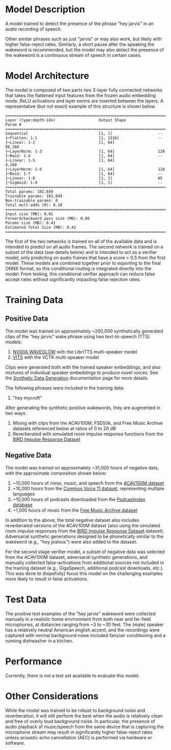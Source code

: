 # Model Description

A model trained to detect the presence of the phrase "hey jarvis" in an audio recording of speech.

Other similar phrases such as just "jarvis" or may also work, but likely with higher false-reject rates. Similarly, a short pause after the speaking the wakeword is recommended, but the model may also detect the presence of the wakeword is a continuous stream of speech in certain cases.

# Model Architecture

The model is composed of two parts two 3-layer fully connected networks that takes the flattened input features from the frozen audio embedding mode. ReLU activations and layer norms are inserted between the layers. A representative (but not exact) example of this structure is shown below.

```
==========================================================================================
Layer (type:depth-idx)                   Output Shape              Param #
==========================================================================================
Sequential                               [1, 1]                    --
├─Flatten: 1-1                           [1, 1536]                 --
├─Linear: 1-2                            [1, 64]                   98,368
├─LayerNorm: 1-3                         [1, 64]                   128
├─ReLU: 1-4                              [1, 64]                   --
├─Linear: 1-5                            [1, 64]                   4,160
├─LayerNorm: 1-6                         [1, 64]                   128
├─ReLU: 1-7                              [1, 64]                   --
├─Linear: 1-8                            [1, 1]                    65
├─Sigmoid: 1-9                           [1, 1]                    --
==========================================================================================
Total params: 102,849
Trainable params: 102,849
Non-trainable params: 0
Total mult-adds (M): 0.10
==========================================================================================
Input size (MB): 0.01
Forward/backward pass size (MB): 0.00
Params size (MB): 0.41
Estimated Total Size (MB): 0.42
==========================================================================================
```

The first of the two networks is trained on all of the available data and is intended to predict on all audio frames. The second network is trained on a subset of the data (see details below) and is intended to act as a verifier model, only predicting on audio frames that have a score > 0.5 from the first model. These models are combined together prior to exporting to the final ONNX format, so this conditional routing is integrated directly into the model. From testing, this conditional verifier approach can reduce false accept rates without significantly impacting false rejection rates.

# Training Data

## Positive Data

The model was trained on approximately ~200,000 synthetically generated clips of the "hey jarvis" wake phrase using two text-to-speech (TTS) models:

1) [NVIDIA WAVEGLOW](https://github.com/NVIDIA/waveglow) with the LibriTTS multi-speaker model
2) [VITS](https://github.com/jaywalnut310/vits) with the VCTK multi-speaker model

Clips were generated both with the trained speaker embeddings, and also mixtures of individual speaker embeddings to produce novel voices. See the [Synthetic Data Generation](../synthetic_data_generation.md) documentation page for more details.

The following phrases were included in the training data:

1) "hey mycroft"

After generating the synthetic positive wakewords, they are augmented in two ways:

1) Mixing with clips from the ACAV100M, FSD50k, and Free Music Archive datasets referenced below at ratios of 0 to 20 dB
2) Reverberated with simulated room impulse response functions from the [BIRD Impulse Response Dataset](https://github.com/FrancoisGrondin/BIRD)

## Negative Data

The model was trained on approximately ~31,000 hours of negative data, with the approximate composition shown below:

1) ~10,000 hours of noise, music, and speech from the [ACAV100M dataset](https://acav100m.github.io/)
2) ~10,000 hours from the [Common Voice 11 dataset](https://commonvoice.mozilla.org/en/datasets), representing multiple languages
3) ~10,000 hours of podcasts downloaded from the [Podcastindex database](https://podcastindex.org/)
4) ~1,000 hours of music from the [Free Music Archive dataset](https://github.com/mdeff/fma)

In addition to the above, the total negative dataset also includes reverberated versions of the ACAV100M dataset (also using the simulated room impulse responses from the [BIRD Impulse Response Dataset](https://github.com/FrancoisGrondin/BIRD) dataset). Adversarial synthetic generations designed to be phonetically similar to the wakeword (e.g., "hey jealous") were also added to the dataset.

For the second stage verifier model, a subset of negative data was selected from the ACAV100M dataset, adversarial synthetic generations, and manually collected false-activations from additional sources not included in the training dataset (e.g., GigaSpeech, additional podcast downloads, etc.). This was done to (hopefully) focus this model on the challenging examples more likely to result in false activations.

# Test Data

The positive test examples of the "hey jarvis" wakeword were collected manually in a realistic home environment from both near and far-field microphones, at distances ranging from ~3 to ~30 feet. The (male) speaker has a relatively neutral American english accent, and the recordings were captured with normal background noise included fans/air conditioning and a running dishwasher in a kitchen.

# Performance

Currently, there is not a test set available to evaluate this model.

# Other Considerations

While the model was trained to be robust to background noise and reverberation, it will still perform the best when the audio is relatively clean and free of overly loud background noise. In particular, the presence of audio playback of music/speech from the same device that is capturing the microphone stream may result in significantly higher false-reject rates unless acoustic echo cancellation (AEC) is performed via hardware or software.